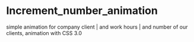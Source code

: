 # Increment_number_animation
simple animation for company client | and work hours | and number of our clients,
animation with CSS 3.0
